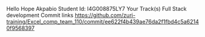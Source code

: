 Hello Hope Akpabio
Student Id: I4G008875LY7
Your Track(s) Full Stack development
Commit links
https://github.com/zuri-training/Excel_comp_team_110/commit/ee622f4b439ae76da2f1fbd4c5a62140f9568397

